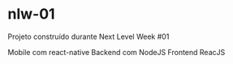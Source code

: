 # nlw-01
Projeto construído durante Next Level Week #01

Mobile com react-native
Backend com NodeJS
Frontend ReacJS
